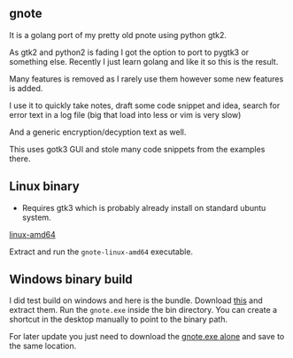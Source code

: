 ## gnote

It is a golang port of my pretty old pnote using python gtk2.

As gtk2 and python2 is fading I got the option to port to pygtk3 or something else. Recently I just learn golang and like it so this is the result.

Many features is removed as I rarely use them however some new features is added.

I use it to quickly take notes, draft some code snippet and idea, search for error text in a log file (big that load into less or vim is very slow)

And a generic encryption/decyption text as well.

This uses gotk3 GUI and stole many code snippets from the examples there.

## Linux binary

- Requires gtk3 which is probably already install on standard ubuntu system.

[linux-amd64](https://xvt-public-repo.s3-ap-southeast-2.amazonaws.com/pub/devops/gnote-linux-amd64.tar.xz)

Extract and run the `gnote-linux-amd64` executable.

## Windows binary build

I did test build on windows and here is the bundle. Download
[this](https://xvt-public-repo.s3-ap-southeast-2.amazonaws.com/pub/devops/gnote-bundle-window-amd64.7z)
and extract them. Run the `gnote.exe` inside the bin directory. You can create a
shortcut in the desktop manually to point to the binary path.

For later update you just need to download the [gnote.exe
alone](https://xvt-public-repo.s3-ap-southeast-2.amazonaws.com/pub/devops/gnote-windows-amd64.exe)
and save to the same location.
